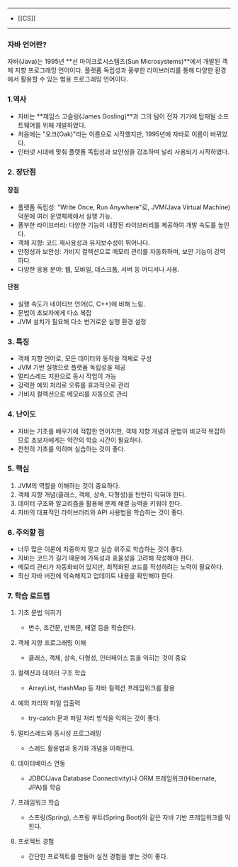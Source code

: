 
---
- [[CS]]
---


### 자바 언어란?
자바(Java)는 1995년 **선 마이크로시스템즈(Sun Microsystems)**에서 개발된 객체 지향 프로그래밍 언어이다. 
플랫폼 독립성과 풍부한 라이브러리를 통해 다양한 환경에서 활용할 수 있는 범용 프로그래밍 언어이다.

### 1.역사
- 자바는 **제임스 고슬링(James Gosling)**과 그의 팀이 전자 기기에 탑재될 소프트웨어를 위해 개발하였다. 
- 처음에는 "오크(Oak)"라는 이름으로 시작했지만, 1995년에 자바로 이름이 바뀌었다. 
- 인터넷 시대에 맞춰 플랫폼 독립성과 보안성을 강조하며 널리 사용되기 시작하였다.

### 2. 장단점

#### 장점

- 플랫폼 독립성: "Write Once, Run Anywhere"로, JVM(Java Virtual Machine) 덕분에 여러 운영체제에서 실행 가능.
- 풍부한 라이브러리: 다양한 기능이 내장된 라이브러리를 제공하여 개발 속도를 높인다.
- 객체 지향: 코드 재사용성과 유지보수성이 뛰어나다.
- 안정성과 보안성: 가비지 컬렉션으로 메모리 관리를 자동화하며, 보안 기능이 강력하다.
- 다양한 응용 분야: 웹, 모바일, 데스크톱, 서버 등 어디서나 사용.

#### 단점

- 실행 속도가 네이티브 언어(C, C++)에 비해 느림.
- 문법이 초보자에게 다소 복잡
- JVM 설치가 필요해 다소 번거로운 실행 환경 설정

### 3. 특징
- 객체 지향 언어로, 모든 데이터와 동작을 객체로 구성
- JVM 기반 실행으로 플랫폼 독립성을 제공
- 멀티스레드 지원으로 동시 작업이 가능
- 강력한 예외 처리로 오류를 효과적으로 관리
- 가비지 컬렉션으로 메모리를 자동으로 관리

### 4. 난이도
- 자바는 기초를 배우기에 적합한 언어지만, 객체 지향 개념과 문법이 비교적 복잡하므로 초보자에게는 약간의 학습 시간이 필요하다. 
- 천천히 기초를 익히며 실습하는 것이 좋다.


### 5. 핵심
1. JVM의 역할을 이해하는 것이 중요하다.
2. 객체 지향 개념(클래스, 객체, 상속, 다형성)을 탄탄히 익혀야 한다.
3. 데이터 구조와 알고리즘을 활용해 문제 해결 능력을 키워야 한다.
4. 자바의 대표적인 라이브러리와 API 사용법을 학습하는 것이 좋다.

### 6. 주의할 점

- 너무 많은 이론에 치중하지 말고 실습 위주로 학습하는 것이 좋다.
- 자바는 코드가 길기 때문에 가독성과 효율성을 고려해 작성해야 한다.
- 메모리 관리가 자동화되어 있지만, 최적화된 코드를 작성하려는 노력이 필요하다.
- 최신 자바 버전에 익숙해지고 업데이트 내용을 확인해야 한다.

### 7. 학습 로드맵

1. 기초 문법 익히기
	- 변수, 조건문, 반복문, 배열 등을 학습한다.
    
2. 객체 지향 프로그래밍 이해
	- 클래스, 객체, 상속, 다형성, 인터페이스 등을 익히는 것이 중요

3. 컬렉션과 데이터 구조 학습
	- ArrayList, HashMap 등 자바 컬렉션 프레임워크를 활용
    
4. 예외 처리와 파일 입출력
	- try-catch 문과 파일 처리 방식을 익히는 것이 좋다.
    
5. 멀티스레드와 동시성 프로그래밍
	- 스레드 활용법과 동기화 개념을 이해한다.
    
6. 데이터베이스 연동
	- JDBC(Java Database Connectivity)나 ORM 프레임워크(Hibernate, JPA)를 학습
    
7. 프레임워크 학습
	- 스프링(Spring), 스프링 부트(Spring Boot)와 같은 자바 기반 프레임워크를 익힌다.

8. 프로젝트 경험
	- 간단한 프로젝트를 만들어 실전 경험을 쌓는 것이 좋다.